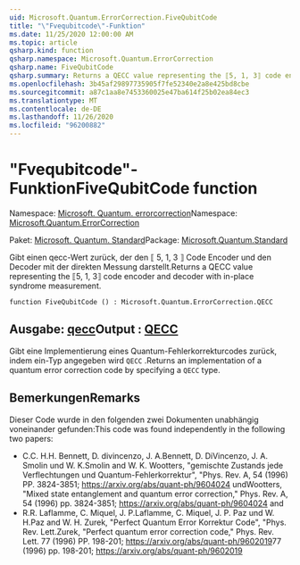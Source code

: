 ```yaml
---
uid: Microsoft.Quantum.ErrorCorrection.FiveQubitCode
title: "\"Fvequbitcode\"-Funktion"
ms.date: 11/25/2020 12:00:00 AM
ms.topic: article
qsharp.kind: function
qsharp.namespace: Microsoft.Quantum.ErrorCorrection
qsharp.name: FiveQubitCode
qsharp.summary: Returns a QECC value representing the ⟦5, 1, 3⟧ code encoder and decoder with in-place syndrome measurement.
ms.openlocfilehash: 3b45af29897735905f7fe52340e2a8e425bd8cbe
ms.sourcegitcommit: a87c1aa8e7453360025e47ba614f25b02ea84ec3
ms.translationtype: MT
ms.contentlocale: de-DE
ms.lasthandoff: 11/26/2020
ms.locfileid: "96200882"
---
```

# <a name="fivequbitcode-function"></a><span data-ttu-id="c2f7d-102">"Fvequbitcode"-Funktion</span><span class="sxs-lookup"><span data-stu-id="c2f7d-102">FiveQubitCode function</span></span>

<span data-ttu-id="c2f7d-103">Namespace: [Microsoft. Quantum. errorcorrection](xref:Microsoft.Quantum.ErrorCorrection)</span><span class="sxs-lookup"><span data-stu-id="c2f7d-103">Namespace: [Microsoft.Quantum.ErrorCorrection](xref:Microsoft.Quantum.ErrorCorrection)</span></span>

<span data-ttu-id="c2f7d-104">Paket: [Microsoft. Quantum. Standard](https://nuget.org/packages/Microsoft.Quantum.Standard)</span><span class="sxs-lookup"><span data-stu-id="c2f7d-104">Package: [Microsoft.Quantum.Standard](https://nuget.org/packages/Microsoft.Quantum.Standard)</span></span>


<span data-ttu-id="c2f7d-105">Gibt einen qecc-Wert zurück, der den ⟦ 5, 1, 3 ⟧ Code Encoder und den Decoder mit der direkten Messung darstellt.</span><span class="sxs-lookup"><span data-stu-id="c2f7d-105">Returns a QECC value representing the ⟦5, 1, 3⟧ code encoder and decoder with in-place syndrome measurement.</span></span>

```qsharp
function FiveQubitCode () : Microsoft.Quantum.ErrorCorrection.QECC
```


## <a name="output--qecc"></a><span data-ttu-id="c2f7d-106">Ausgabe: [qecc](xref:Microsoft.Quantum.ErrorCorrection.QECC)</span><span class="sxs-lookup"><span data-stu-id="c2f7d-106">Output : [QECC](xref:Microsoft.Quantum.ErrorCorrection.QECC)</span></span>

<span data-ttu-id="c2f7d-107">Gibt eine Implementierung eines Quantum-Fehlerkorrekturcodes zurück, indem ein-Typ angegeben wird `QECC` .</span><span class="sxs-lookup"><span data-stu-id="c2f7d-107">Returns an implementation of a quantum error correction code by specifying a `QECC` type.</span></span>

## <a name="remarks"></a><span data-ttu-id="c2f7d-108">Bemerkungen</span><span class="sxs-lookup"><span data-stu-id="c2f7d-108">Remarks</span></span>

<span data-ttu-id="c2f7d-109">Dieser Code wurde in den folgenden zwei Dokumenten unabhängig voneinander gefunden:</span><span class="sxs-lookup"><span data-stu-id="c2f7d-109">This code was found independently in the following two papers:</span></span>

- <span data-ttu-id="c2f7d-110">C.</span><span class="sxs-lookup"><span data-stu-id="c2f7d-110">C.</span></span> <span data-ttu-id="c2f7d-111">H.</span><span class="sxs-lookup"><span data-stu-id="c2f7d-111">H.</span></span> <span data-ttu-id="c2f7d-112">Bennett, D. divincenzo, J. A.</span><span class="sxs-lookup"><span data-stu-id="c2f7d-112">Bennett, D. DiVincenzo, J. A.</span></span> <span data-ttu-id="c2f7d-113">Smolin und W. K.</span><span class="sxs-lookup"><span data-stu-id="c2f7d-113">Smolin and W. K.</span></span> <span data-ttu-id="c2f7d-114">Wootters, "gemischte Zustands jede Verflechtungen und Quantum-Fehlerkorrektur", "Phys. Rev. A, 54 (1996) PP. 3824-3851; https://arxiv.org/abs/quant-ph/9604024 und</span><span class="sxs-lookup"><span data-stu-id="c2f7d-114">Wootters, "Mixed state entanglement and quantum error correction," Phys. Rev. A, 54 (1996) pp. 3824-3851; https://arxiv.org/abs/quant-ph/9604024 and</span></span>
- <span data-ttu-id="c2f7d-115">R.</span><span class="sxs-lookup"><span data-stu-id="c2f7d-115">R.</span></span> <span data-ttu-id="c2f7d-116">Laflamme, C. Miquel, J. P.</span><span class="sxs-lookup"><span data-stu-id="c2f7d-116">Laflamme, C. Miquel, J. P.</span></span> <span data-ttu-id="c2f7d-117">Paz und W. H.</span><span class="sxs-lookup"><span data-stu-id="c2f7d-117">Paz and W. H.</span></span> <span data-ttu-id="c2f7d-118">Zurek, "Perfect Quantum Error Korrektur Code", "Phys. Rev. Lett.</span><span class="sxs-lookup"><span data-stu-id="c2f7d-118">Zurek, "Perfect quantum error correction code," Phys. Rev. Lett.</span></span> <span data-ttu-id="c2f7d-119">77 (1996) PP. 198-201; https://arxiv.org/abs/quant-ph/9602019</span><span class="sxs-lookup"><span data-stu-id="c2f7d-119">77 (1996) pp. 198-201; https://arxiv.org/abs/quant-ph/9602019</span></span>